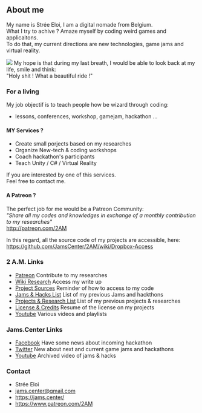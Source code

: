 ## About me

My name is Strée Eloi, I am a digital nomade from Belgium.        
What I try to achive ? Amaze myself by coding weird games and applicaitons.        
To do that, my current directions are new technologies, game jams and virtual reality.    
    
![](https://github.com/JamsCenter/2AM/blob/master/WebRef/Photo/EloiStreeCoding.jpg?raw=true)
My hope is that during my last breath, I would be able to look back at my life, smile and think:     
"Holy shit ! What a beautiful ride !"  

### For a living
My job objectif is to teach people how be wizard through coding:    
- lessons, conferences, workshop, gamejam, hackathon ...    

#### MY Services ? 
- Create small porjects based on my researches
- Organize New-tech & coding workshops
- Coach hackathon's participants
- Teach Unity / C# / Virtual Reality

If you are interested by one of this services.     
Feel free to contact me.     

#### A Patreon ?
  
The perfect job for me would be a Patreon Community:    
_"Share all my codes and knowledges in exchange of a monthly contribution to my researches"_  
http://patreon.com/2AM

In this regard, all the source code of my projects are accessible, here:      
https://github.com/JamsCenter/2AM/wiki/Dropbox-Access



### 2 A.M. Links
- [Patreon](https://goo.gl/Pdpmvh)  Contribute to my researches
- [Wiki Research](https://goo.gl/0SHZAb)  Access my write up
- [Project Sources](http://www.jams.center/patreonaccess/)  Reminder of how to access to my code
- [Jams & Hacks List](http://www.jams.center/jamsAndHacks/)  List of my previous Jams and hackthons  
- [Projects & Research List](http://www.jams.center/projectsandresearches/) List of my previous projects & researches
- [License & Credits](https://github.com/JamsCenter/2AM/wiki/License) Resume of the license on my projects
- [Youtube](https://www.youtube.com/channel/UCNF9z7L6bfkodhNWvnY5lsg) Various videos and playlists       


### Jams.Center Links
- [Facebook](https://www.facebook.com/jamscenter) Have some news about incoming hackathon
- [Twitter](https://www.twitter.com/jamscenter) New about next and current game jams and hackathons
- [Youtube](https://www.youtube.com/channel/UCss-to1CvzoUIoBNijuiLnA) Archived video of jams & hacks 



### Contact
- Strée Eloi
- jams.center@gmail.com
- https://jams.center/
- https://www.patreon.com/2AM  
